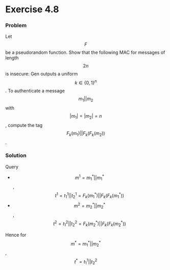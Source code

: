 # Exercise 4.8

### Problem

Let $$F$$ be a pseudorandom function. Show that the following MAC for messages of length $$2n$$ is insecure: Gen outputs a uniform $$k \in \{0, 1\}^n$$. To authenticate a message $$m_1 || m_2$$ with $$|m_1| = |m_2| = n$$, compute the tag $$F_k(m_1) || F_k(F_k(m_2))$$.

### Solution

Query

* $$m^1=m^*_1||m^*_1$$, $$t^1= t^1_1||t^1_2 = F_k(m^*_1) || F_k(F_k(m^*_1)) $$
* $$m^2=m^*_2||m^*_2$$, $$t^2= t^2_1 || t^2_2 = F_k(m^*_2) || F_k(F_k(m^*_2)) $$

Hence for $$m^*=m^*_1||m^*_2$$, $$t^* = t^1_1||t^2_2$$

